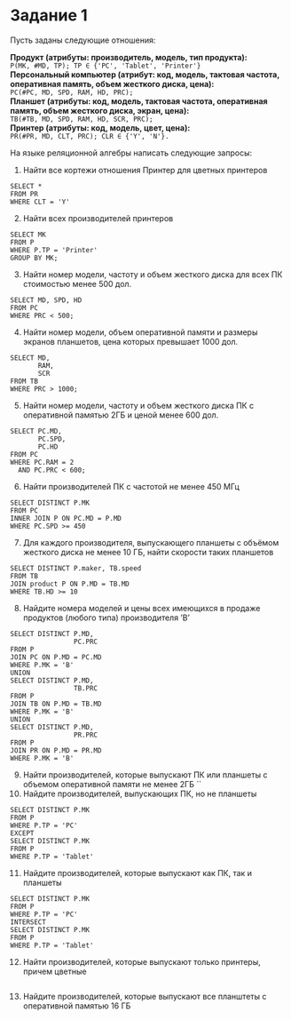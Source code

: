 # Задание 1

Пусть заданы следующие отношения:  

**Продукт (атрибуты: производитель, модель, тип продукта):**  
`P(MK, #MD, TP); TP ∈ {'PC', 'Tablet', 'Printer'}`  
**Персональный компьютер (атрибут: код, модель, тактовая частота, оперативная память, объем жесткого диска, цена):**  
`PC(#PC, MD, SPD, RAM, HD, PRC);`  
**Планшет (атрибуты: код, модель, тактовая частота, оперативная память, объем жесткого диска, экран, цена):**  
`TB(#TB, MD, SPD, RAM, HD, SCR, PRC);`  
**Принтер (атрибуты: код, модель, цвет, цена):**  
`PR(#PR, MD, CLT, PRC); CLR ∈ {'Y', 'N'}.`  


На языке реляционной алгебры написать следующие запросы:
1. Найти все кортежи отношения Принтер для цветных принтеров  
```
SELECT *
FROM PR
WHERE CLT = 'Y'
```
2. Найти всех производителей принтеров  
```
SELECT MK
FROM P
WHERE P.TP = 'Printer'
GROUP BY MK;
```
3. Найти номер модели, частоту и объем жесткого диска для всех ПК стоимостью менее 500 дол.
```
SELECT MD, SPD, HD
FROM PC
WHERE PRC < 500;
```
4. Найти номер модели, объем оперативной памяти и размеры экранов планшетов, цена которых превышает 1000 дол.
```
SELECT MD,
       RAM,
       SCR
FROM TB
WHERE PRC > 1000;
```
5. Найти номер модели, частоту и объем жесткого диска ПК с оперативной памятью 2ГБ и ценой менее 600 дол.
```
SELECT PC.MD,
       PC.SPD,
       PC.HD
FROM PC
WHERE PC.RAM = 2
  AND PC.PRC < 600;
```
6. Найти производителей ПК с частотой не менее 450 МГц
```
SELECT DISTINCT P.MK
FROM PC
INNER JOIN P ON PC.MD = P.MD
WHERE PC.SPD >= 450
```
7. Для каждого производителя, выпускающего планшеты c объёмом жесткого диска не менее 10 ГБ, найти скорости таких планшетов
```
SELECT DISTINCT P.maker, TB.speed
FROM TB
JOIN product P ON P.MD = TB.MD
WHERE TB.HD >= 10
```
8. Найдите номера моделей и цены всех имеющихся в продаже продуктов (любого типа) производителя ’B’
```
SELECT DISTINCT P.MD,
                PC.PRC
FROM P
JOIN PC ON P.MD = PC.MD
WHERE P.MK = 'B'
UNION
SELECT DISTINCT P.MD,
                TB.PRC
FROM P
JOIN TB ON P.MD = TB.MD
WHERE P.MK = 'B'
UNION
SELECT DISTINCT P.MD,
                PR.PRC
FROM P
JOIN PR ON P.MD = PR.MD
WHERE P.MK = 'B'
```
9. Найти производителей, которые выпускают ПК или планшеты с объемом оперативной памяти не менее 2ГБ
``
10. Найдите производителей, выпускающих ПК, но не планшеты
```
SELECT DISTINCT P.MK
FROM P
WHERE P.TP = 'PC'
EXCEPT
SELECT DISTINCT P.MK
FROM P
WHERE P.TP = 'Tablet'
```
11. Найдите производителей, которые выпускают как ПК, так и планшеты
```
SELECT DISTINCT P.MK
FROM P
WHERE P.TP = 'PC'
INTERSECT
SELECT DISTINCT P.MK
FROM P
WHERE P.TP = 'Tablet'
```
12. Найти производителей, которые выпускают только принтеры, причем цветные
```
```
13. Найдите производителей, которые выпускают все планштеты с оперативной памятью 16 ГБ
```
```
